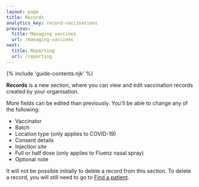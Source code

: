 ```yaml
---
layout: page
title: Records
analytics_key: record-vaccinations
previous:
  title: Managing vaccines
  url: /managing-vaccines
next:
  title: Reporting
  url: /reporting
---
```


{% include 'guide-contents.njk' %}

**Records** is a new section, where you can view and edit vaccination records created by your organisation.  

More fields can be edited than previously. You'll be able to change any of the following:   

* Vaccinator
* Batch
* Location type (only applies to COVID-19)
* Consent details
* Injection site
* Full or half dose (only applies to Fluenz nasal spray)
* Optional note 

It will not be possible initially to delete a record from this section. To delete a record, you will still need to go to [Find a patient](https://guide.ravs.england.nhs.uk/finding-a-patient/). 
